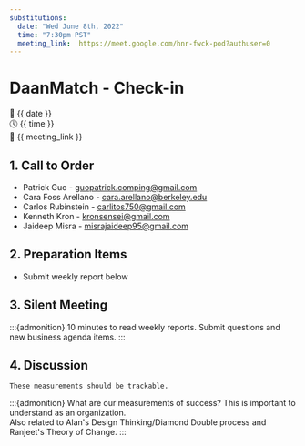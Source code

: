 ```yaml
---
substitutions:
  date: "Wed June 8th, 2022"
  time: "7:30pm PST"
  meeting_link:  https://meet.google.com/hnr-fwck-pod?authuser=0
---
```


# DaanMatch - Check-in

📅 {{ date }} <br>
🕔 {{ time }} <br>
🔗 {{ meeting_link }} <br>

## 1. Call to Order

- Patrick Guo - guopatrick.comping@gmail.com
- Cara Foss Arellano - cara.arellano@berkeley.edu
- Carlos Rubinstein - carlitos750@gmail.com
- Kenneth Kron - kronsensei@gmail.com
- Jaideep Misra - misrajaideep95@gmail.com

## 2. Preparation Items

- Submit weekly report below

## 3. Silent Meeting

:::{admonition} 10 minutes to read weekly reports.
Submit questions and new business agenda items.
:::

## 4. Discussion

```{margin} Success Measurements
These measurements should be trackable.
```

:::{admonition} What are our measurements of success?
This is important to understand as an organization. <br>
Also related to Alan's Design Thinking/Diamond Double process and Ranjeet's Theory of Change.
:::
